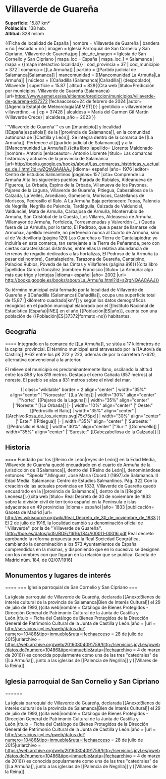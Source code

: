 # Villaverde de Guareña

**Superficie:** 15.87 km²  
**Población:** 138 hab.  
**Altitud:** 828 msnm  

{{Ficha de localidad de España
| nombre = Villaverde de Guareña
| bandera = no
| escudo = no
| imagen = Iglesia Parroquial de San Cornelio y San Cipriano, Villaverde de Guareña.jpg
| pie_de_imagen = Iglesia de San Cornelio y San Cipriano
| mapa_loc = España
| mapa_loc_1 = Salamanca
| mapa = {{mapa interactivo localidad}}
| cod_provincia = 37
| cod_municipio = 372
| comarca = [[La Armuña]]
| partido = [[Partido judicial de Salamanca|Salamanca]]
| mancomunidad = [[Mancomunidad La Armuña|La Armuña]]
| núcleos = [[Cañadilla (Salamanca)|Cañadilla]] (despoblado), Villaverde
| superficie = 15.87
| altitud = 828<ref>{{Cita web |título=Predicción por municipios. Villaverde de Guareña (Salamanca) |url=https://www.aemet.es/es/eltiempo/prediccion/municipios/villaverde-de-guarena-id37372 |fechaacceso=24 de febrero de 2024 |autor= [[Agencia Estatal de Meteorología|AEMET]]}}</ref>
| gentilicio = villaverdense<br/>villaverdino, -a
| cp = 37428
| alcaldesa = María del Carmen Gil Martín (Villaverde Crece)
| alcaldesa_año = 2023
}}

'''Villaverde de Guareña''' es un [[municipio]] y localidad [[España|española]] de la [[provincia de Salamanca]], en la comunidad autónoma de [[Castilla y León]]. Se integra dentro de la comarca de [[La Armuña]]. Pertenece al [[partido judicial de Salamanca]] y a la [[Mancomunidad La Armuña]].<ref>{{cita libro |apellido= Llorente Maldonado |nombre= Antonio |enlaceautor= Antonio Llorente |título= Las comarcas históricas y actuales de la provincia de Salamanca |url=http://books.google.es/books/about/Las_comarcas_históricas_y_actuales_de_l.html?id=wZQtAQAAIAAJ |idioma= español |año= 1976 |editor= Centro de Estudios Salmantinos |páginas= 157 |cita= Comprende La Armuña Alta los siguientes pueblos: Parada de Rubiales, Aldeanueva de Figueroa, La Orbada, Espino de la Orbada, Villanueva de los Pavones, Pajares de la Laguna, Villaverde de Guareña, Pitiegua, Cabezallosa de la Calzada, La Vellés, Arcediano, Gomecello, Moriscos, Castellanos de Moriscos, Pedrosillo el Ralo. A La Armuña Baja pertenecen: Topas, Palencia de Negrilla, Negrilla de Palencia, Tardáguila, Calzada de Valdunciel, Valdunciel, Mata de Armuña, Carbajosa de Armuña, Monterrubio de Armuña, San Cristóbal de la Cuesta, Los Villares, Aldeaseca de Armuña, Villamayor de Armuña, Forfoleda, Torresmenudas y Valverdón (...) Queda fuera de La Armuña, por lo tanto, El Pedroso, que a pesar de llamarse «de Armuña», apellido reciente, no perteneció nunca al Cuarto de Armuña, sino al de Valdevilloria (página 129) Las Guareñas o Tierra de Cantalapiedra: yo incluiría en esta comarca, tan semejante a la Tierra de Peñaranda, pero con ciertas características distintivas, entre ellas la relativa abundancia de terrenos de regadío dedicados a las hortalizas, El Pedroso de la Armuña (a pesar del nombre), Cantalapiedra, Tarazona de Guareña, Cantalpino, Palacios Rubios, Poveda de las Cintas y Villaflores (página 99)}}</ref><ref name=ref_duplicada_2>{{cita libro |apellido= García González |nombre= Francisco |título= La Armuña: algo más que trigo y lentejas |idioma= español |año= 2002 |url= http://books.google.es/books/about/La_Armuña.html?id=s2rgNQAACAAJ}}</ref>

Su término municipal está formado por la localidad de Villaverde de Guareña y [[Cañadilla (Salamanca)|Cañadilla]], ocupa una superficie total de 15,87&nbsp;[[kilómetro cuadrado|km²]] y según los datos demográficos recogidos en el padrón municipal elaborado por el [[Instituto Nacional de Estadística (España)|INE]] en el año {{Población|ES|año}}, cuenta con una población de {{Población|ES|37372|formato=no}} habitantes.

## Geografía

====
Integrado en la comarca de [[La Armuña]], se sitúa a 17 kilómetros de la capital provincial. El término municipal está atravesado por la [[Autovía de Castilla]] A-62 entre los pK 222 y 223, además de por la carretera N-620, alternativa convencional a la anterior. 

El relieve del municipio es predominantemente llano, oscilando la altitud entre los 858 y los 819 metros. Destaca el cerro Cañada (857 metros) al noreste. El pueblo se alza a 831 metros sobre el nivel del mar. 

<center>
{| class="wikitable" border = 2 align="center"
| width="35%" align="center" |''Noroeste:'' [[La Vellés]]
| width="30%" align="center" |''Norte:'' [[Pajares de la Laguna]]
| width="35%" align="center" |''Noreste:'' [[La Orbada]]
|-
| width="10%" align="center" |''Oeste:'' [[Pedrosillo el Ralo]]
| width="35%" align="center" |[[Archivo:Rosa_de_los_vientos.svg|75x75px]]
| width="30%" align="center" |''Este:'' [[Pitiegua]]
|-
| width="35%" align="center" |''Suroeste:'' [[Pedrosillo el Ralo]]
| width="30%" align="center" |''Sur:'' [[Gomecello]]
| width="35%" align="center" |''Sureste:'' [[Cabezabellosa de la Calzada]]
|}
</center>

## Historia

====
Fundado por los [[Reino de León|reyes de León]] en la Edad Media, Villaverde de Guareña quedó encuadrado en el cuarto de Armuña de la jurisdicción de [[Salamanca]], dentro del [[Reino de León]], denominándose entonces '''Speola'''.<ref>Mínguez, José María (Coord.) (1997).de Salamanca. II Edad Media. Salamanca: Centro de Estudios Salmantinos. Pág. 322</ref> Con la creación de las actuales provincias en 1833, Villaverde de Guareña quedó encuadrado en la [[provincia de Salamanca]], dentro de la [[Región Leonesa]].<ref>{{cita web |título= Real Decreto de 30 de noviembre de 1833 sobre la división civil de territorio español en la Península e islas adyacentes en 49 provincias |idioma= español |año= 1833 |publicación= Gaceta de Madrid |url= http://es.wikisource.org/wiki/Real_Decreto_de_30_de_noviembre_de_1833 }}</ref> El 2 de julio de 1916, la localidad cambió su denominación oficial de ''Villaverde'' por la de ''Villaverde de Guareña''.<ref>[http://boe.es/datos/pdfs/BOE//1916/184/A00011-00016.pdf Real decreto aprobando la reforma propuesta por la Real Sociedad Geográfica, cambiando la denominación a los 573 Ayuntamientos de España comprendidos en la mismas, y disponiendo que en lo sucesivo se designen con los nombres con que figuran en la relación que se publica. Gaceta de Madrid núm. 184, de 02/07/1916]</ref>

## Monumentos y lugares de interés

====
=== Iglesia parroquial de San Cornelio y San Cipriano === 

La iglesia parroquial de Villaverde de Guareña, declarada [[Anexo:Bienes de interés cultural de la provincia de Salamanca|Bien de Interés Cultural]] el 29 de julio de 1993,<ref>{{cita web|nombre = Catálogo de Bienes Protegidos - Dirección General de Patrimonio Cultural de la Junta de Castilla y León.|título = Ficha del Catálogo de Bienes Protegidos de la Dirección General de Patrimonio Cultural de la Junta de Castilla y León.|año = |url = http://servicios.jcyl.es/pweb/datos.do?numero=10486&tipo=inmueble&ruta=|fechaacceso = 28 de julio de 2015|urlarchivo = https://web.archive.org/web/20160304091759/http://servicios.jcyl.es/pweb/datos.do?numero=10486&tipo=inmueble&ruta=|fechaarchivo = 4 de marzo de 2016}}</ref> es conocida popularmente como una de las tres "catedrales" de [[La Armuña]], junto a las iglesias de [[Palencia de Negrilla]] y [[Villares de la Reina]].

## Iglesia parroquial de San Cornelio y San Cipriano

====== 

La iglesia parroquial de Villaverde de Guareña, declarada [[Anexo:Bienes de interés cultural de la provincia de Salamanca|Bien de Interés Cultural]] el 29 de julio de 1993,<ref>{{cita web|nombre = Catálogo de Bienes Protegidos - Dirección General de Patrimonio Cultural de la Junta de Castilla y León.|título = Ficha del Catálogo de Bienes Protegidos de la Dirección General de Patrimonio Cultural de la Junta de Castilla y León.|año = |url = http://servicios.jcyl.es/pweb/datos.do?numero=10486&tipo=inmueble&ruta=|fechaacceso = 28 de julio de 2015|urlarchivo = https://web.archive.org/web/20160304091759/http://servicios.jcyl.es/pweb/datos.do?numero=10486&tipo=inmueble&ruta=|fechaarchivo = 4 de marzo de 2016}}</ref> es conocida popularmente como una de las tres "catedrales" de [[La Armuña]], junto a las iglesias de [[Palencia de Negrilla]] y [[Villares de la Reina]].